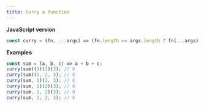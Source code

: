 ```yaml
---
title: Curry a function
---
```


**JavaScript version**

```js
const curry = (fn, ...args) => (fn.length <= args.length ? fn(...args) : curry.bind(null, fn, ...args));
```

**Examples**

```js
const sum = (a, b, c) => a + b + c;
curry(sum)(1)(2)(3); // 6
curry(sum)(1, 2, 3); // 6
curry(sum, 1)(2, 3); // 6
curry(sum, 1)(2)(3); // 6
curry(sum, 1, 2)(3); // 6
curry(sum, 1, 2, 3); // 6
```
